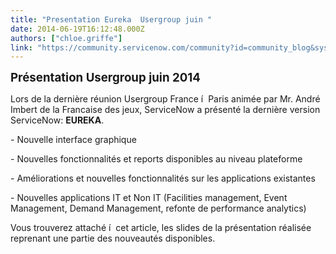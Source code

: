 ```yaml
---
title: "Presentation Eureka  Usergroup juin "
date: 2014-06-19T16:12:48.000Z
authors: ["chloe.griffe"]
link: "https://community.servicenow.com/community?id=community_blog&sys_id=623deae5dbd0dbc01dcaf3231f961949"
---
```

<p><span style="font-size: 14pt;"><strong>Présentation Usergroup juin 2014</strong></span></p><p></p><p>Lors de la dernière réunion Usergroup France í  Paris animée par Mr. André Imbert de la Francaise des jeux, ServiceNow a présenté la dernière version ServiceNow: <strong>EUREKA</strong>.</p><p></p><p>- Nouvelle interface graphique </p><p>- Nouvelles fonctionnalités et reports disponibles au niveau plateforme</p><p>- Améliorations et nouvelles fonctionnalités sur les applications existantes </p><p>- Nouvelles applications IT et Non IT (Facilities management, Event Management, Demand Management, refonte de performance analytics) </p><p></p><p>Vous trouverez attaché í  cet article, les slides de la présentation réalisée reprenant une partie des nouveautés disponibles.</p>